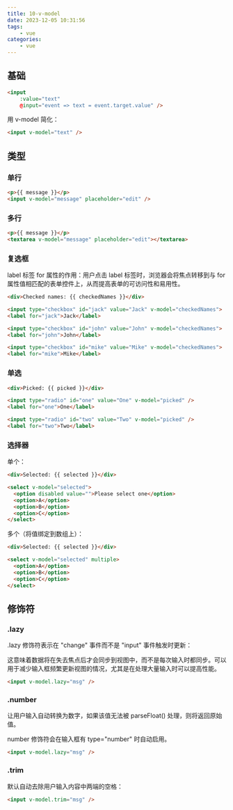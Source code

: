 ```yaml
---
title: 10-v-model
date: 2023-12-05 10:31:56
tags: 
    - vue
categories:
    - vue
---
```


## 基础

``` html
<input
    :value="text"
    @input="event => text = event.target.value" />
```

用 v-model 简化：

``` html
<input v-model="text" />
```

## 类型

### 单行

``` html
<p>{{ message }}</p>
<input v-model="message" placeholder="edit" />
```

### 多行

``` html
<p>{{ message }}</p>
<textarea v-model="message" placeholder="edit"></textarea>
```

### 复选框

label 标签 for 属性的作用：用户点击 label 标签时，浏览器会将焦点转移到与 for 属性值相匹配的表单控件上，从而提高表单的可访问性和易用性。

``` html
<div>Checked names: {{ checkedNames }}</div>

<input type="checkbox" id="jack" value="Jack" v-model="checkedNames">
<label for="jack">Jack</label>

<input type="checkbox" id="john" value="John" v-model="checkedNames">
<label for="john">John</label>

<input type="checkbox" id="mike" value="Mike" v-model="checkedNames">
<label for="mike">Mike</label>
```

### 单选

``` html
<div>Picked: {{ picked }}</div>

<input type="radio" id="one" value="One" v-model="picked" />
<label for="one">One</label>

<input type="radio" id="two" value="Two" v-model="picked" />
<label for="two">Two</label>
```

### 选择器

单个：

``` html
<div>Selected: {{ selected }}</div>

<select v-model="selected">
  <option disabled value="">Please select one</option>
  <option>A</option>
  <option>B</option>
  <option>C</option>
</select>
```

多个（将值绑定到数组上）：

``` html
<div>Selected: {{ selected }}</div>

<select v-model="selected" multiple>
  <option>A</option>
  <option>B</option>
  <option>C</option>
</select>
```

## 修饰符

### .lazy

.lazy 修饰符表示在 "change" 事件而不是 "input" 事件触发时更新：

这意味着数据将在失去焦点后才会同步到视图中，而不是每次输入时都同步。可以用于减少输入框频繁更新视图的情况，尤其是在处理大量输入时可以提高性能。

``` html
<input v-model.lazy="msg" />
```

### .number

让用户输入自动转换为数字，如果该值无法被 parseFloat() 处理，则将返回原始值。

number 修饰符会在输入框有 type="number" 时自动启用。

``` html
<input v-model.lazy="msg" />
```

### .trim

默认自动去除用户输入内容中两端的空格：

``` html
<input v-model.trim="msg" />
```
